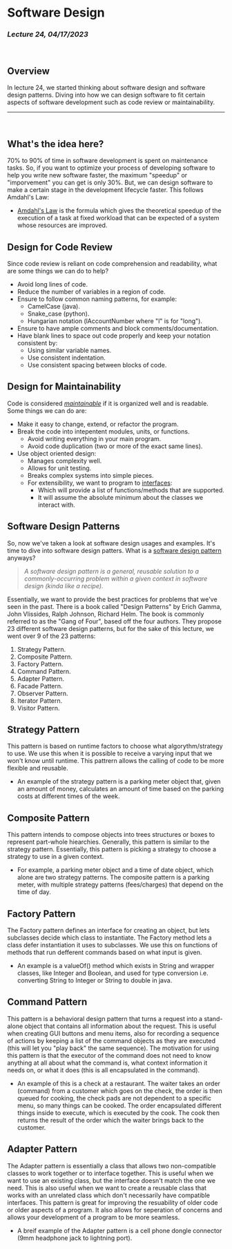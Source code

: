 # Software Design
### *Lecture 24, 04/17/2023*
&nbsp;
## **Overview**
In lecture 24, we started thinking about software design and software design patterns. Diving into how we can design software to fit certain aspects of software development such as code review or maintainability.
___
&nbsp;
## What's the idea here?
70% to 90% of time in software development is spent on maintenance tasks. So, if you want to optimize your process of developing software to help you write new software faster, the maximum "speedup" or "imporvement" you can get is only 30%. But, we can design software to make a certain stage in the development lifecycle faster. This follows Amdahl's Law:
- [Amdahl's Law](https://en.wikipedia.org/wiki/Amdahl%27s_law) is the formula which gives the theoretical speedup of the execution of a task at fixed workload that can be expected of a system whose resources are improved.
## Design for Code Review
Since code review is reliant on code comprehension and readability, what are some things we can do to help?
- Avoid long lines of code.
- Reduce the number of variables in a region of code.
- Ensure to follow common naming patterns, for example:
  - CamelCase (java).
  - Snake_case (python).
  - Hungarian notation (lAccountNumber where "l" is for "long").
- Ensure to have ample comments and block comments/documentation.
- Have blank lines to space out code properly and keep your notation consistent by:
  - Using similar variable names.
  - Use consistent indentation.
  - Use consistent spacing between blocks of code.
## Design for Maintainability
Code is considered [*maintainable*](https://en.wikipedia.org/wiki/Maintainability) if it is organized well and is readable. Some things we can do are:
- Make it easy to change, extend, or refactor the program.
- Break the code into intepentent modules, units, or functions.
  - Avoid writing everything in your main program.
  - Avoid code duplication (two or more of the exact same lines).
- Use object oriented design:
  - Manages complexity well.
  - Allows for unit testing.
  - Breaks complex systems into simple pieces.
  - For extensibility, we want to program to [interfaces](https://en.wikipedia.org/wiki/Interface_(object-oriented_programming)):
    - Which will provide a list of functions/methods that are supported.
    - It will assume the absolute minimum about the classes we interact with.
## Software Design Patterns
So, now we've taken a look at software design usages and examples. It's time to dive into software design patters. What is a [software design pattern](https://en.wikipedia.org/wiki/Software_design_pattern) anyways?
> *A software design pattern is a general, reusable solution to a commonly-occurring problem within a given context in software design (kinda like a recipe).*

Essentially, we want to provide the best practices for problems that we've seen in the past. There is a book called "Design Patterns" by Erich Gamma, John Vlissides, Ralph Johnson, Richard Helm. The book is commonly referred to as the "Gang of Four", based off the four authors. They propose 23 different software design patterns, but for the sake of this lecture, we went over 9 of the 23 patterns:
1. Strategy Pattern.
2. Composite Pattern.
3. Factory Pattern.
4. Command Pattern.
5. Adapter Pattern.
6. Facade Pattern. 
7. Observer Pattern.
8. Iterator Pattern.
9. Visitor Pattern.

## Strategy Pattern
This pattern is based on runtime factors to choose what algorythm/strategy to use. We use this when it is possible to receive a varying input that we won't know until runtime. This pattrern allows the calling of code to be more flexible and reusable. 
- An example of the strategy pattern is a parking meter object that, given an amount of money, calculates an amount of time based on the parking costs at different times of the week.
## Composite Pattern
This pattern intends to compose objects into trees structures or boxes to represent part-whole hiearchies. Generally, this pattern is similar to the strategy pattern. Essentially, this pattern is picking a strategy to choose a strategy to use in a given context.
- For example, a parking meter object and a time of date object, which alone are two strategy patterns. The composite pattern is a parking meter, with multiple strategy patterns (fees/charges) that depend on the time of day.
## Factory Pattern 
The Factory pattern defines an interface for creating an object, but lets subclasses decide which class to instantiate. The Factory method lets a class defer instantiation it uses to subclasses. We use this on functions of methods that run defferent commands based on what input is given.
- An example is a valueOf() method which exists in String and wrapper classes, like Integer and Boolean, and used for type conversion i.e. converting String to Integer or String to double in java.
## Command Pattern
This pattern is a behavioral design pattern that turns a request into a stand-alone object that contains all information about the request. This is useful when creating GUI buttons and menu items, also for recording a sequence of actions by keeping a list of the command objects as they are executed (this will let you "play back" the same sequence). The motivation for using this pattern is that the executor of the command does not need to know anything at all about what the command is, what context information it needs on, or what it does (this is all encapsulated in the command).
- An example of this is a check at a restaurant. The waiter takes an order (command) from a customer which goes on the check, the order is then queued for cooking, the check pads are not dependent to a specific menu, so many things can be cooked. The order encapsulated different things inside to execute, which is executed by the cook. The cook then returns the result of the order which the waiter brings back to the customer.
## Adapter Pattern
The Adapter pattern is essentially a class that allows two non-compatible classes to work together or to interface together. This is useful when we want to use an existing class, but the interface doesn't match the one we need. This is also useful when we want to create a reusable class that works with an unrelated class which don't necessarily have compatible interfaces. This pattern is great for improving the resuability of older code or older aspects of a program. It also allows for seperation of concerns and allows your development of a program to be more seamless.
- A breif example of the Adapter pattern is a cell phone dongle connector (9mm headphone jack to lightning port). 